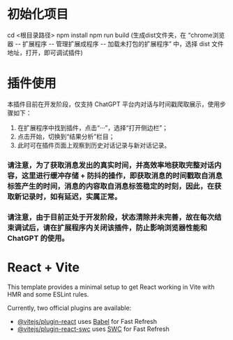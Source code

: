 # 初始化项目
cd <根目录路径>
npm install
npm run build 
(生成dist文件夹，在 “chrome浏览器 -- 扩展程序 -- 管理扩展成程序 -- 加载未打包的扩展程序” 中，选择 dist 文件地址，打开，即可调试插件)

# 插件使用
本插件目前在开发阶段，仅支持 ChatGPT 平台内对话与时间戳爬取展示，使用步骤如下：
1. 在扩展程序中找到插件，点击“···”，选择“打开侧边栏”；
2. 点击开始，切换到“结果分析”栏目；
3. 此时可在插件页面上观察到历史对话记录与新对话记录。
### 请注意，为了获取消息发出的真实时间，并高效率地获取完整对话内容，这里进行缓冲存储 + 防抖的操作，即获取消息的时间戳取自消息标签产生的时间，消息的内容取自消息标签稳定的时刻，因此，在获取新记录时，如有延迟，实属正常。
### 请注意，由于目前正处于开发阶段，状态清除并未完善，故在每次结束调试后，请在扩展程序内关闭该插件，防止影响浏览器性能和 ChatGPT 的使用。

# React + Vite

This template provides a minimal setup to get React working in Vite with HMR and some ESLint rules.

Currently, two official plugins are available:

- [@vitejs/plugin-react](https://github.com/vitejs/vite-plugin-react/blob/main/packages/plugin-react/README.md) uses [Babel](https://babeljs.io/) for Fast Refresh
- [@vitejs/plugin-react-swc](https://github.com/vitejs/vite-plugin-react-swc) uses [SWC](https://swc.rs/) for Fast Refresh
